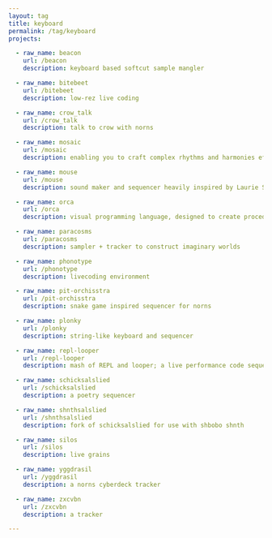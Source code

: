 ```yaml
---
layout: tag
title: keyboard
permalink: /tag/keyboard
projects:

  - raw_name: beacon
    url: /beacon
    description: keyboard based softcut sample mangler

  - raw_name: bitebeet
    url: /bitebeet
    description: low-rez live coding

  - raw_name: crow_talk
    url: /crow_talk
    description: talk to crow with norns

  - raw_name: mosaic
    url: /mosaic
    description: enabling you to craft complex rhythms and harmonies effortlessly

  - raw_name: mouse
    url: /mouse
    description: sound maker and sequencer heavily inspired by Laurie Spiegel's Music Mouse

  - raw_name: orca
    url: /orca
    description: visual programming language, designed to create procedural sequencers on the fly

  - raw_name: paracosms
    url: /paracosms
    description: sampler + tracker to construct imaginary worlds

  - raw_name: phonotype
    url: /phonotype
    description: livecoding environment

  - raw_name: pit-orchisstra
    url: /pit-orchisstra
    description: snake game inspired sequencer for norns

  - raw_name: plonky
    url: /plonky
    description: string-like keyboard and sequencer

  - raw_name: repl-looper
    url: /repl-looper
    description: mash of REPL and looper; a live performance code sequencer

  - raw_name: schicksalslied
    url: /schicksalslied
    description: a poetry sequencer

  - raw_name: shnthsalslied
    url: /shnthsalslied
    description: fork of schicksalslied for use with shbobo shnth

  - raw_name: silos
    url: /silos
    description: live grains

  - raw_name: yggdrasil
    url: /yggdrasil
    description: a norns cyberdeck tracker

  - raw_name: zxcvbn
    url: /zxcvbn
    description: a tracker

---
```

